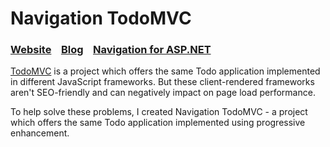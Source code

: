 # Navigation TodoMVC

### [Website](http://navigationtodomvc.azurewebsites.net/)&nbsp;&nbsp;&nbsp;&nbsp;[Blog](http://navigation4asp.net/)&nbsp;&nbsp;&nbsp;&nbsp;[Navigation for ASP.NET](http://navigation.codeplex.com/)

[TodoMVC](https://github.com/tastejs/todomvc) is a project which offers the same Todo application implemented in different JavaScript frameworks. But these client-rendered frameworks aren't SEO-friendly and can negatively impact on page load performance.

To help solve these problems, I created Navigation TodoMVC - a project which offers the same Todo application implemented using progressive enhancement.